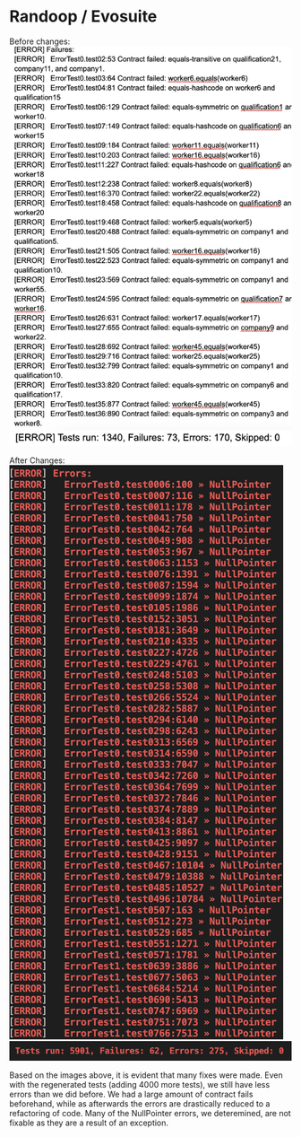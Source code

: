 # Randoop / Evosuite
Before changes:
![Before RAN/EVO](./images/EvoRanBefore.png)
![Before RAN/EVO](./images/EvoRanBefore2.png)

After Changes:
![After RAN/EVO](./images/EvoRanAfter.png)
![After RAN/EVO](./images/EvoRanAfter2.png)

Based on the images above, it is evident that many fixes were made. Even with the regenerated tests (adding 4000 more tests), we still have less errors than we did before. We had a large amount of contract fails beforehand, while as afterwards the errors are drastically reduced to a refactoring of code. Many of the NullPointer errors, we deteremined, are not fixable as they are a result of an exception.
